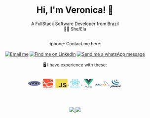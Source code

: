 <div align="center">

<!--
**veronica-silva/veronica-silva** is a ✨ _special_ ✨ repository because its `README.md` (this file) appears on your GitHub profile.

Here are some ideas to get you started:
-->

# Hi, I'm Veronica! 👋

A FullStack Software Developer from Brazil
<br>
:rainbow_flag: She/Ela

</div>
<br>

<div style="display: inline_block">

<div style="display: inline_block">
<div align="center">
  :iphone: Contact me here: 
  <div style="display: inline_block"><br>
    <a href="mailto:veronica.lima.silva@uni9.edu.br" target="_blank"><img src="https://img.shields.io/badge/-Gmail-%23333?style=for-the-badge&logo=gmail&logoColor=white" alt="Email me" title="Email me"></a>
    <a href="https://www.linkedin.com/in/veronica-l-silva/" target="_blank"><img src="https://img.shields.io/badge/-LinkedIn-%230077B5?style=for-the-badge&logo=linkedin&logoColor=white"  title="Find me on LinkedIn" target="_blank"></a> 
    <a href="https://api.whatsapp.com/send?phone=5511977370011" target="_blank"><img src="https://img.shields.io/badge/WhatsApp-25D366?style=for-the-badge&logo=whatsapp&logoColor=white" title="Send me a whatsApp message" target="_blank"></a>
    </div>
</div> <br>

<div align="center"
     <p> 🖥️ I have experience with these: </p>
  <div style="display: inline_block"><br>
   <a href="https://www.linkedin.com/in/veronica-l-silva/" ><img align="center" alt="php" title="php" height="30" width="40" src="https://raw.githubusercontent.com/devicons/devicon/master/icons/php/php-original.svg"></a>
   <a href="https://www.linkedin.com/in/veronica-l-silva/"><img align="center" alt="Laravel" title="Laravel" height="30" width="40" src="https://raw.githubusercontent.com/devicons/devicon/master/icons/laravel/laravel-plain-wordmark.svg"></a>
   <a href="https://www.linkedin.com/in/veronica-l-silva/"> <img align="center" alt="JavaScript" title="JavaScript" height="30" width="40" src="https://raw.githubusercontent.com/devicons/devicon/master/icons/javascript/javascript-original.svg"> </a>
   <a href="https://www.linkedin.com/in/veronica-l-silva/"> <img align="center" alt="ReactJS" title="ReactJS" height="30" width="40" src="https://github.com/devicons/devicon/blob/v2.15.1/icons/react/react-original-wordmark.svg" />  </a>
   <a href="https://www.linkedin.com/in/veronica-l-silva/"> <img align="center" alt="VueJs" title="VueJS" height="30" width="40" src="https://github.com/devicons/devicon/blob/v2.15.1/icons/vuejs/vuejs-original-wordmark.svg" />  </a>
      <a href="https://www.linkedin.com/in/veronica-l-silva/"> <img align="center" alt="MySQL" title="MySQL" height="30" width="40" src="https://github.com/devicons/devicon/blob/v2.15.1/icons/mysql/mysql-original-wordmark.svg" />  </a>
    </a>
      <a href="https://www.linkedin.com/in/veronica-l-silva/"> <img align="center" alt="JQuery" title="JQuery" height="30" width="40" src="https://github.com/devicons/devicon/blob/v2.15.1/icons/jquery/jquery-original-wordmark.svg" />  </a>
 </div>
 </div>

<br><br>

<div align="center">
    <a href="https://www.linkedin.com/in/veronica-l-silva/" title="Watch me fly">
    <img height="150em" src="https://github-readme-stats.vercel.app/api?username=veronica-silva&show_icons=true&theme=github_dark_dimmed&include_all_commits=true&count_private=true"/>
    <img height="150em" src="https://github-readme-stats.vercel.app/api/top-langs/?username=veronica-silva&layout=compact&langs_count=7&theme=github_dark_dimmed"/>
</div>
